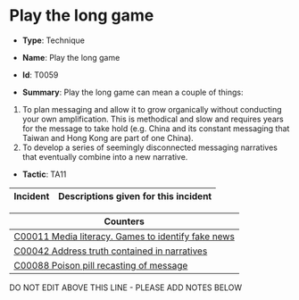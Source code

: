 # Play the long game

* **Type**: Technique

* **Name**: Play the long game

* **Id**: T0059

* **Summary**: Play the long game can mean a couple of things:
1.  To plan messaging and allow it to grow organically without conducting your own amplification.  This is methodical and slow and requires years for the message to take hold (e.g. China and its constant messaging that Taiwan and Hong Kong are part of one China).
2.  To develop a series of seemingly disconnected messaging narratives that eventually combine into a new narrative.

* **Tactic**: TA11


| Incident | Descriptions given for this incident |
| -------- | -------------------- |



| Counters |
| -------- |
| [C00011 Media literacy. Games to identify fake news](../counters/C00011.md) |
| [C00042 Address truth contained in narratives](../counters/C00042.md) |
| [C00088 Poison pill recasting of message](../counters/C00088.md) |


DO NOT EDIT ABOVE THIS LINE - PLEASE ADD NOTES BELOW